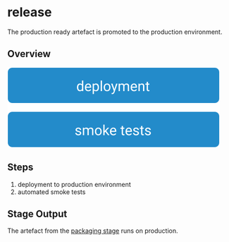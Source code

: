 # release

The production ready artefact is promoted to the production environment.

## Overview

![Release Stage](images/release.svg)

## Steps

1. deployment to production environment
2. automated smoke tests

## Stage Output

The artefact from the [packaging stage](../02-packaging/README.md) runs on production.
